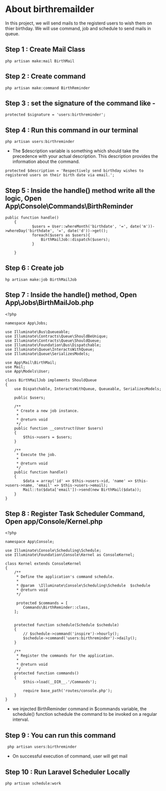 # About birthremailder

In this project, we will send mails to the registerd users to wish them on thier birthday. We will use command, job and schedule to send mails in queue.

## Step 1 : Create Mail Class
~~~~
php artisan make:mail BirthMail
~~~~

## Step 2 : Create command
~~~~
php artisan make:command BirthReminder
~~~~

## Step 3 : set the signature of the command like - 
~~~~
protected $signature = 'users:birthreminder';
~~~~

## Step 4 : Run this command in our terminal 
~~~~
php artisan users:birthreminder
~~~~
- The $description variable is something which should take the precedence with your actual description. This description provides the information about the command.
~~~~
protected $description = 'Respectively send birthday wishes to registered users on their birth date via email.';
~~~~

## Step 5 : Inside the handle() method write all the logic, Open App\Console\Commands\BirthReminder 
~~~~
public function handle()
    {
            $users = User::whereMonth('birthdate', '=', date('m'))->whereDay('birthdate', '=', date('d'))->get();
            foreach($users as $users){
                BirthMailJob::dispatch($users);
            }
        
    }
~~~~

## Step 6 : Create job
~~~~
hp artisan make:job BirthMailJob
~~~~

## Step 7 : Inside the handle() method, Open App\Jobs\BirthMailJob.php
~~~~
<?php

namespace App\Jobs;

use Illuminate\Bus\Queueable;
use Illuminate\Contracts\Queue\ShouldBeUnique;
use Illuminate\Contracts\Queue\ShouldQueue;
use Illuminate\Foundation\Bus\Dispatchable;
use Illuminate\Queue\InteractsWithQueue;
use Illuminate\Queue\SerializesModels;

use App\Mail\BirthMail;
use Mail;
use App\Models\User;

class BirthMailJob implements ShouldQueue
{
    use Dispatchable, InteractsWithQueue, Queueable, SerializesModels;

    public $users;

    /**
     * Create a new job instance.
     *
     * @return void
     */
    public function __construct(User $users)
    {
        $this->users = $users;
    }

    /**
     * Execute the job.
     *
     * @return void
     */
    public function handle()
    {
        $data = array('id' => $this->users->id, 'name' => $this->users->name, 'email' => $this->users->email);
        Mail::to($data['email'])->send(new BirthMail($data));
    }
}
~~~~

## Step 8 : Register Task Scheduler Command, Open app/Console/Kernel.php 
~~~~
<?php

namespace App\Console;

use Illuminate\Console\Scheduling\Schedule;
use Illuminate\Foundation\Console\Kernel as ConsoleKernel;

class Kernel extends ConsoleKernel
{
    /**
     * Define the application's command schedule.
     *
     * @param  \Illuminate\Console\Scheduling\Schedule  $schedule
     * @return void
     */

     protected $commands = [
        Commands\BirthReminder::class,
    ];


    protected function schedule(Schedule $schedule)
    {
        // $schedule->command('inspire')->hourly();
        $schedule->command('users:birthreminder')->daily();
    }

    /**
     * Register the commands for the application.
     *
     * @return void
     */
    protected function commands()
    {
        $this->load(__DIR__.'/Commands');

        require base_path('routes/console.php');
    }
}
~~~~
 -  we injected BirthReminder command in $commands variable, the schedule() function schedule the command to be invoked on a regular interval.

 ## Step 9 : You can run this command 
 ~~~~
  php artisan users:birthreminder
~~~~
 - On successful execution of command, user will get mail 

## Step 10 : Run Laravel Scheduler Locally
~~~~
php artisan schedule:work
~~~~
